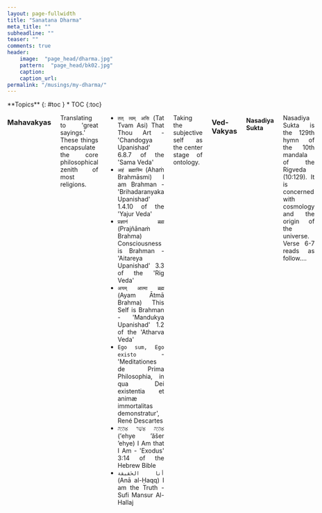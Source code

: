 ```yaml
---
layout: page-fullwidth
title: "Sanatana Dharma"
meta_title: ""
subheadline: ""
teaser: ""
comments: true
header:
    image:  "page_head/dharma.jpg"
    pattern:  "page_head/bk02.jpg"
    caption: 
    caption_url:
permalink: "/musings/my-dharma/"
---
```



<div class="row">
<div class="medium-8 medium-push-0 columns" markdown="1">
<div class="panel radius" markdown="1">
**Topics**
{: #toc }
*  TOC
{:toc}
</div>
</div><!-- /.medium-4.columns -->



<div class="medium-12 medium-pull-0 columns" markdown="1" style='text-align: justify;'>


### Mahavakyas

Translating to 'great sayings.' These things encapsulate the core philosophical zenith of most religions.

* ```तत् त्वम् असि``` (Tat Tvam Asi) That Thou Art - 'Chandogya Upanishad' 6.8.7 of the 'Sama Veda'
* ```अहं ब्रह्मास्मि``` (Ahaṁ Brahmāsmi) I am Brahman - 'Brihadaranyaka Upanishad' 1.4.10 of the 'Yajur Veda'
* ```प्रज्ञानं ब्रह्म``` (Prajñānaṁ Brahma) Consciousness is Brahman - 'Aitareya Upanishad' 3.3 of the 'Rig Veda'
* ```अयम् आत्मा ब्रह्म``` (Ayam Ātmā Brahma) This Self is Brahman - 'Mandukya Upanishad' 1.2 of the 'Atharva Veda'
* ```Ego sum, Ego existo``` - 'Meditationes de Prima Philosophia, in qua Dei existentia et animæ immortalitas demonstratur', René Descartes
* ```אֶהְיֶה אֲשֶׁר אֶהְיֶה``` ‎(’ehye ’ăšer ’ehye) I Am that I Am - 'Exodus' 3:14 of the Hebrew Bible
* ```أنا الحَقيقة``` (Anā al-Ḥaqq) I am the Truth - Sufi Mansur Al-Hallaj

Taking the subjective self as the center stage of ontology.


### Ved-Vakyas

#### Nasadiya Sukta

Nasadiya Sukta is the 129th hymn of the 10th mandala of the Rigveda (10:129). It is concerned with cosmology and the origin of the universe. Verse 6-7 reads as follow....
```
But, after all, who knows, and who can say
Whence it all came, and how creation happened?
the gods themselves are later than creation,
so who knows truly whence it has arisen?

Whence all creation had its origin,
the creator, whether he fashioned it or whether he did not,
the creator, who surveys it all from highest heaven,
he knows — or maybe even he does not know.
```

These verses corroborate both a sense of freedom of thought as well as a limit on human thought itself. It is a win-win strategy; allowing hinduism (as most commonly referred to) to ever evolve with the changing morals and scientific understanding of the physical world, at the same time, allowing its followers to participate in this change without a strict bound on what is subjectable to questioning.

While I am allowed to be an agnostic atheist staying within the boundaries of sanatan dharma (a.k.a. hinduism), it says, we are too insignificant in the scale of the universe (or multi-verse, who knows) to be bold enough to infer physical truths beyond our immediate space-time. Conjectures of fringe science are sometimes beyond testability. There are theorems that cannot be proven from basic axioms. There are limits to reasoning itself.
Yet, on the other hand, the oldest and arguably the most sacred text in hinduism exploring this boundary of reason itself allows me to do my own exploration into the truths in my 'own' way - 'my' dharma... a selective subset (or even an extension) of the established canons existing today.

#### Brahma Jnanavali Mala

#### Nirvanashatkam

#### Mandukya Upanishad

### Baul Philosophy

Bauls, the wandering mystic minstrels of Bengal has a rich philosophy that I find as deep as that of Adi Shankaracharya's Advaitva, yet so simple that it can be understood through folk music. Etymologically, 'Baul' means mad, derived from the word 'Vatul' (mad) or 'Vyakula' (impatiently eagered). Their free spirited nature is centered on rejection of rules pertaining to orthodox religions. In Baul 'deho-tottyo' philosophy the human body is given the highest value as a microcosm of the universe. Human body, composed of 'pancha-bhuta' and the dwelling place of God, deserved the ultimate reality where one can unite with the Supreme Being to achieve 'moksha'.

##### List of Baul songs reflecting this philosophy
* [বাড়ির কাছে আরশী নগর](https://www.youtube.com/watch?v=d-IwBrLt2aI)
* [পরের জাগা পরের জমিন](https://www.youtube.com/watch?v=jqf8BDOYles)
* [কেমনে চিনিব তোমারে](https://www.youtube.com/watch?v=01lAVTvfDEY)
* [কে বলে মানুষ মরে](https://www.youtube.com/watch?v=WzcoLCuHMV0)
* [তোমার ঘরে বসত করে কয় জনা](https://www.youtube.com/watch?v=kFw_jamBejk)
* [মন আমার দেহ ঘড়ি](https://www.youtube.com/watch?v=_SnijWIpY8M)
* [ইঁদুর মারা কল রয়েছে জগৎ মাঝারে](https://www.youtube.com/watch?v=3plamnIo3-U)
* [কানার হাট বাজার](https://www.youtube.com/watch?v=o35AsEVtqVU)
* [আমার ভেতর আমি কে](https://www.youtube.com/watch?v=seHUU3hLA1k)
* [নদী ভরা ঢেউ](https://www.youtube.com/watch?v=rq11aJtkFDs)

### Algorithmic Absurdism

(Created Mar 1, 2022)

For now, I identify my philosophical stance as algorithmic absurdist, a merger of absurdism and pancomputationalism that I created myself to better express the tenets I believe in. It is presented in Wittgenstein's style in Tractacus Logico Philosophicus.

[1] There is no inherent meaning in the Universe. If the Universe sprung from and dissolutes into nothing, then only `nothing' is fundamental.

[2] It is possible for sentient agents embedded within the Universe to derive meaning by dividing the Universe into two parts: the agent and the environment.

[2.1] Humans belong to a more general class of sentient agents, which may include artificial intelligence, animals, aliens, etc.

[3] These two parts have a boundary, called the Markov boundary (or Markov blanket, if not minimal), that is defined over the dimensions of space and time.

[3.1] The definition of the boundary is stored within the agent and is the synonym for self-consciousness. It thinks, therefore it is.

[3.1.1] This definition of the boundary can be shared with other agents by action-perception. The ability for the other agents to acknowledge the sentience of the agent is based on the mutually agreed definition of the boundary and of recognizing sentience. e.g. A rock is not sentient to a human but a fish is even though both move when acted on its boundary. Maybe an FSM is not sentient to a Turing machine. Or the water cycle is not sentient but the collective behaviour of a swarm of birds is.

[4] Any ontology of the environment is unaccessible except via epistemic observables on this boundary.

[4.1] The observables can be compressed for storage within the agent's memory by identifying patterns.

[4.2] This pattern identification procedure is thermodynamically irreversible, takes free energy from the environment and generates heat. Efficiency is determined by an ensemble of parameters like the size of the set of observables, the size of the compressed pattern, the time it takes of compress and decompress, the free energy used, the heat generated, etc.

[4.2.1] These patterns are best described as programs/algorithms that can be executed on the agent's computing faculties (reasoning, brain, computer) to decompress and replicate (remember) the observed phenomena.

[4.2.2] These programs are the most general method to predict future observable patterns that the agent can identify. This is Solomonoff induction and always carries a level of uncertainty (black swam event) that eventually leads to refinement of the program.

[4.2.3] The basis of Solomonoff induction, the Church-Turing thesis (i.e. the universe is efficiently computable by a Turing machine, or it's quantum variant from Deutsch), is the law-without-law that Wheeler was searching for. The fundamental laws of  physics tells more about the computability capabilities of our biologically evolved reasoning power than of the Universe.

[4.2.4] Being most general does not mean that it is the best method for any subset of observables and predictions. For limited use, memorizing a multiplication table may be more efficient that understanding how multiplication works in general. It has the least error considering all possible observables and predicions for the agent.

[4.2.5] Note, there may be patterns that the agent cannot identify using its level of computing capability. Neither are these unidentified patterns used for forming the program, nor can the agent predict how these patterns will affect future observations. These are termed as relative algorithmic randomness. Such randomness leads to the inability of the agent to compress/predict the exact sequence of observation, instead, it can predict the probability distribution of the observations.

[5] This method of defining a boundary (cell wall), storing a compressed history (DNA) and predicting (genetic pathways and neural learning) has been evolutionarily favoured in Earth's environment and thus its usefulness is the anthropic sense for the survival of life.

In summary, Q: "Why should I not commit [suicide](https://en.wikipedia.org/wiki/Suicide)?" should be answered with A: "Because [Code Golfing](https://en.wikipedia.org/wiki/Code_golf) is fun."

These ideas were influenced by computer scientists like Christian Calude, Marcus Hutter, Ray Solomonoff, John von Neumann, Alan Turing, Stephen Wolfram, Jurgen Schmidhuber, David Wolpert; physicists like John Wheeler, Carlo Rovelli, Chaira Martello; philosophers like Rene Descartes, Albert Camus; mathematicians like Kurt Godel, Gregory Chaitin; and many others.

### Propositions

Can you stop thinking? Can you stop thinking about thinking? ... there you go... down the rabbit-hole again... exploring the unknown unknowns...

A collection of those eureka moments when you find an allegory worth remembering – while reading a book, brooding in the shower, or deep philosophical conversations with friends or Arshia.

#### Ph.D. Dissertation
Some of these you can find in my PhD [propositions](https://academia.stackexchange.com/questions/104643/what-is-purpose-and-meaning-of-propositions-in-phd-thesis), which is a very fascinating Dutch academic custom.
* Philosophical aspects of interdisciplinary research lead to many valuable scientific insights.
* Variational quantum heuristics share the `correlation versus causation' problem with current machine learning models. 
* We need to understand the thermodynamic properties of mutating universal constructors to transcend to an intergalactic civilization.
* The interference patterns we observe as shadows on Plato's classical cave help us to tell mathematical stories about Hilbert space.
* Shadow libraries that provide open access to knowledge over intellectual property rights are best morally personified as Robin Hood rather than pirates.
* All models require some axioms/assumptions/faith that define their limits.
* Knowing everything is equivalent to knowing nothing.
* Sisyphus (in the Absurd metaphor from Albert Camus) derives his happiness from discovering paths that are easier to remember and climb.
* A proposition on self-referential proofs will always be opposed during the doctoral defense if a committee member thinks it is wrong.

#### Others
* Be it described by, Low-complexity art or Occam's razor; Nature favors designs with high informational entropy with low Kolmogorov complexity... in short, God is a lazy programmer!
* "Sarcasm is a word in the lexicon"... is a self-referential statement. It is either false, or true but cannot be proven in the premise while preserving it sarcastic truth at the same instant! Godel's Incompleteness Theorem?
* All of learning theory is mostly "Classification + Correlation"... dividing data into sets and understanding the relations between them.
* Pressing UnDo does not take you into the past, it takes you to an alternate future. Pressing ReDo does not correct your mistake, it accounts for a misjudgment requiring two actions.
* When you are rolling some dice you can either accept that the results are truly random or you can believe that they are decided by God. But, if you choose the latter, you must understand that this God of yours must roll some virtual dice of his own in order to decide your dice rolling results.
* Probabilities do not exist. It is only useful for faking the future as present. Statistics is what is real. 
* If a string is compressed, it must include the decompressor compiler length as part of it. It must also consider the time to decompress it.
* Randomness is not predictable, not patterned, not biased. Randomness is whatever is left over when we have listed all the known patterns in the universe. [ref](https://www.3quarksdaily.com/3quarksdaily/2014/10/randomness-the-ghost-in-the-machine.html)
* Repetition is a form of change.
* Every learning approach begins by imitating previously available resource and improving it. That's why it is called (re)search. Same with DNA heredity, same with PhD theses.
* A proposition related to the thesis topic is more likely to be opposed.
* Philisophers are the scouts in the army of science. They don't win you your battles, they explore the terrain so that you can fight the war.
* All physical Hamiltonins are local. Nature never uses NP hard approaches.
* Quantum parallelism is weaker than classical parallelism (NP).
* Nothing is fundamental... neither causality, nor entanglement, nor entropy... the universe started from nothing... thus nothing can be fundamental... only "nothing" is fundamental.
* You create what you wish to ignore. Axioms.
* Creating knowledge is as difficult as creating ignorance: the thermodynamic cost of mutual information is same as that of equal bits of algorithmic randomness.
* Facts don't care about your feelings or do they. Is every truth relative?
* Tohu wa-bohu
* Universe is a useless box. Has no purpose as a whole. But each part has a generating mechanism and causal prior and posterior connections that gives a myopic purpose.
* Semantics is relational... at least the sender (programmer) and receiver (automata) should understand the language... else it is a superstition.
* Ontic models can only be inductively assumed from epistemic models.
* If the total information is zero, the new information of a subsystem interaction is balanced by the incompleteness/uncomputability/uncertainty of the self (the other half of the subsystem).
* The universe as a whole is maximally mixed... just that there's no one to measure it from outside.
* Observers cannot emerge in homogeneous early universe, thus, from our perspective, there were never a homogeneous state, thus, the question, why something rather than nothing doesn't make sense. It is anthopic.
* As object's ontology is its epistemological encoding with a compiler length of zero.
* `Pragyan` is sentience (conscious of the agent, self); `Vigyan` is intellect (conscious of the environment).
* Vedanta is about viewing the universe without a specific prior, nirguna. The prior is maya, saguna.

### Chitākāśa Gītā

(Created Aug 16, 2025)

**चिताकाशगीता**

न रूपं न च संख्यास्ति, न भेदो न विवेचनम् ।  
चिताकाशः परो धाम, निरुपाधिक एव सः ॥  
मानवा वर्णसंख्यानि, योजयन्ति विवेचने ।  
तत्संसिद्धिरियं तत्त्वं, जगदर्थप्रकाशिनी ॥  
  
स्वरूपेण स्थिता दृष्टा, अवस्थाः चितआकाशे ।  
संयुक्ता अपि दृश्यन्ते, संयोगेन विशेषतः ॥  
एषा नूतनता प्रोक्ता, चिताकाशस्य धारणा ।  
तद्भारः संख्यया ज्ञेयो, यः प्राज्ञैः संनिगद्यते ॥  
  
द्वे संख्ये चिताकाशे, स्थित्यर्थं सह संयुक्ते ।  
एकस्यैकत्ववर्गः स्यात्, तदेव पुनरुद्भवेत् ॥  
अन्यस्यैकत्ववर्गः स्यात्, परैकत्वनिषेधकः ।  
यदा तयोः समायोगः, तदा नित्यमेककम् ॥  
  
चिताकाशे गतिः स्याद्या, संयोगेनैकरूपिणी ।  
द्वयोर्वर्गसमायोगे, मितिः स्यादेक एव हि ॥  
न ह्रासो न च वृद्धिः स्यात्, सदा स्थिरमिदं व्रतम् ।  
गत्या युनीटरीत्या च, नित्यं रक्ष्येत संस्थितिः ॥  
  
निवृत्तिर्निर्विकारश्च, शिवरूपः स एव हि ।  
शक्त्यभावेऽपि तिष्ठेत, नित्यमेव निरञ्जनः ॥  
भूमौ तु प्रक्षिपन् भावं, शक्त्युपभोग एव हि ।  
पृथिव्यां संप्रवृत्त्यर्थं, शक्त्याऽऽवश्यं प्रयुज्यते ॥  
  
बहुधा वर्णनं सम्भूत्य, चिताकाशे समन्वितम् ।  
संयुक्ता अपि बध्यन्ते, भिन्ना वा पुनरैकधीः ॥  
स्वस्वैक्यनियमं रक्ष्यं, संयुक्तैक्यधृतिं प्रति ।  
एष संपन्नता प्रोक्ता, मायाशक्तिर्नृणां परा ॥  
  
अदृष्टं सङ्गणं तत्तु, संख्याभिः केवलं स्मृतम् ।  
दृश्यते केवलं दृष्ट्या, भागेनैकत्वनिर्णयः ॥  
दृष्टेः सम्भाविते गुह्यं, शिवस्यैव रहस्यकम् ।  
संख्यावर्गप्रमाणेन, स्थितयः प्राकट्यं गताः ॥  
  
अवस्थानां प्रक्षेपे तु, शक्तिर्नित्यं व्ययिष्यते ।  
अनावर्त्योऽयमर्थः स्यात्, ततो विज्ञानजन्मनी ॥  
एते श्लोकाः प्रपन्नाः स्युर्विद्वद्भिः अरित्रकृत्य च ।  
सहायं बुद्धिमान् यन्त्रं, सहजातं विविन्यसेत् ॥  
  
**चिताकाशगीता**  
**Chitākāśa Gītā**  
The Song of the Space of Consciousness  
(a poetic rendition of the axioms of quantum mechanics)  

**श्लोक १ — निराकारं चिताकाशः**

न रूपं न च संख्यास्ति, न भेदो न विवेचनम् ।  
चिताकाशः परो धाम, निरुपाधिक एव सः ॥  
मानवा वर्णसंख्यानि, योजयन्ति विवेचने ।  
तत्संसिद्धिरियं तत्त्वं, जगदर्थप्रकाशिनी ॥  

*Śloka 1 — nirākāraṁ citākāśaḥ*

na rūpaṁ na ca saṅkhyāsti, na bhedo na vivecanam ।  
citākāśaḥ paro dhāma, nirupādhika eva saḥ ॥  
mānavā varṇasaṅkhyāni, yojayanti vivecane ।  
tatsaṁsiddhiriyaṁ tattvaṁ, jagadarthaprakāśinī ॥   

*Verse 1 — representing the formless*

There is no form, no number, no division, no distinction.  
The space of consciousness is the supreme abode, ever without conditions.  
Humans apply colours and numbers, joining them through analysis.  
From this arises a constructed truth, illuminating the world’s meaning.  

*Advaita Vedānta bhāṣya* — Here the citākāśa (space of consciousness) is shown as nirupādhika, without limiting attributes. It is beyond form (rūpa), counting (saṅkhyā), or distinctions (bheda). Yet, the mind of man overlays this pure awareness with categories such as colour, number, and measurement. Through reasoning and conceptual structuring, provisional truths emerge, which illuminate the empirical world. This is the distinction between pāramārthika satya (absolute truth) and vyāvahārika satya (conventional truth): the former is undivided consciousness; the latter is human interpretation.

*Quantum Mechanics commentary* — This śloka resonates with the wavefunction itself having no form or number until it is measured, just as citākāśa is formless. It is indivisible and cannot be broken into separate independent realities, reflecting nonlocality and superposition. Physicists, however, impose mathematical frameworks, like basis sets, eigenvalues, measurement outcomes, akin to the varṇasaṅkhyāni (colours and numbers). These constructs yield consistent laws and predictions, illuminating the observable world. But the underlying quantum state, like pure consciousness, remains beyond the categories we impose on it.   
 
**श्लोक २ — स्वावस्था च संयोगः**

स्वरूपेण स्थिता दृष्टा, अवस्थाः चितआकाशे ।  
संयुक्ता अपि दृश्यन्ते, संयोगेन विशेषतः ॥  
एषा नूतनता प्रोक्ता, चिताकाशस्य धारणा ।  
तद्भारः संख्यया ज्ञेयो, यः प्राज्ञैः संनिगद्यते ॥  

*Śloka 2 — svāvasthā ca saṁyogaḥ*

svarūpeṇa sthitā dṛṣṭā, avasthāḥ citākāśe ।  
saṁyuktā api dṛśyante, saṁyogena viśeṣataḥ ॥  
eṣā nūtanatā proktā, citākāśasya dhāraṇā ।  
tadbhāraḥ saṅkhyayā jñeyo, yaḥ prājñaiḥ sannigadyate ॥  

*Verse 2 — eigenstates and superposition*

In their own essence, the states are seen, established in the space of consciousness.  
Though joined together, they are perceived distinctly by their combinations.  
This novelty is declared as the holding of consciousness-space.  
Its weight is to be known by number, as spoken by the wise.  

*Advaita Vedānta bhāṣya* — In citākāśa, all possible states (avasthāḥ) exist in their own essence. Even when they appear together, they retain distinctness through the mode of union (saṁyoga). This reflects the principle that multiplicity arises not from separation but from combinations within the one consciousness. The so-called “novelty” (nūtanatā) is not an external creation but a fresh manifestation of the underlying unity. The sages describe its measure (bhāra) in terms of count or recognition, but this remains only a convention, not the reality itself. The substratum is one consciousness, manifesting diversity without losing unity.

*Quantum Mechanics commentary* — This śloka aligns with the quantum principle of superposition. Quantum states (avasthāḥ) exist in their own form within Hilbert space (citākāśa). When states combine, they do not dissolve into each other but remain distinct in their contributions, just as basis vectors remain orthogonal yet form new superposed states. The “novelty” (nūtanatā) is the emergent phenomenon of interference patterns, entanglement, or measurable outcomes that arise from these combinations. The “weight” (bhāraḥ), described by the wise, is akin to probability amplitudes or eigenvalues, quantifiable through measurement. Yet, the true state exists prior to and beyond measurement, much like pure consciousness in Advaita.   
 
**श्लोक ३ — द्विविधा संख्याः**

द्वे संख्ये चिताकाशे, स्थित्यर्थं सह संयुक्ते ।  
एकस्यैकत्ववर्गः स्यात्, तदेव पुनरुद्भवेत् ॥  
अन्यस्यैकत्ववर्गः स्यात्, परैकत्वनिषेधकः ।  
यदा तयोः समायोगः, तदा नित्यमेककम् ॥  

*Śloka 3 — dvividhā saṁkhyāḥ*

dve saṅkhye citākāśe, sthity-arthaṃ saha saṃyukte ।  
ekasyaikatva-vargaḥ syāt, tadeva punar-udbhavet ॥  
anyasyaikatva-vargaḥ syāt, paraikatva-niṣedhakaḥ ।  
yadā tayoḥ samāyogaḥ, tadā nityam ekakam ॥  

*Verse 3 — magnitude of superposition*

Two numbers in the space of consciousness unite together for the sake of stability.  
Of the first, the square preserves unity, always returning to the same.  
Of the second, the square denies unity, standing opposed.  
When the two are combined, then emerges the eternal single entity.  

*Advaita Vedānta bhāṣya* — The twofold number-structure in citākāśa is a metaphor for the polarity of experience. The “first” preserves oneness, it is the ground of being (sat), the real axis which affirms existence. The “second” negates oneness, which introduces opposition, duality, and oscillation (as the imaginary unit i squares to -1). Alone, each is incomplete: pure affirmation without relation is inert, while pure negation without substratum collapses. But together, in union (samāyogaḥ), they form the indivisible eka, the eternal one. Thus, just as the complex plane unifies real and imaginary into a single algebraic structure, as dependent aspects of the same Brahman, transcending opposition in a higher oneness.

*Quantum Mechanics commentary* — This precisely mirrors the use of complex numbers in quantum theory. Each basis state of the wavefunction ψ(x) is inherently complex valued: its real part (like the affirming unity) and imaginary part (the negating orthogonal component) coexist inseparably. The real squared returns itself (+1), while the imaginary squared inverts (-1), just as the śloka describes. Their union, through the Hilbert space structure, yields a single coherent state. Probabilities, inner products, and unitarity all depend on this complex unification. Thus, the śloka encodes the insight that the foundations of physical law are neither purely real nor purely imaginary, but eternally one through their synthesis.   

**श्लोक ४ — एकत्वरक्षणम्**

चिताकाशे गतिः स्याद्या, संयोगेनैकरूपिणी ।  
द्वयोर्वर्गसमायोगे, मितिः स्यादेक एव हि ॥  
न ह्रासो न च वृद्धिः स्यात्, सदा स्थिरमिदं व्रतम् ।  
गत्या युनीटरीत्या च, नित्यं रक्ष्येत संस्थितिः ॥  

*Śloka 4 — ekatvarakṣaṇam*

citākāśe gatiḥ syādyā, saṃyogenai-karūpiṇī ।  
dvayor-varga-samāyoge, mitiḥ syād-eka eva hi ॥  
na hrāso na ca vṛddhiḥ syāt, sadā sthiram-idaṃ vratam ।  
gatyā yunīṭarītyā ca, nityaṃ rakṣyeta saṃsthitiḥ ॥   

*Verse 4 — evolving by preserving unity*

In the space of consciousness, motion arises, yet by union it remains of one form.  
When two classes combine, their measure is always a single whole.  
There is neither decrease nor increase; this vow of stability is ever firm.  
Through motion by the unitary way, the state is preserved for all time.  

*Advaita Vedānta bhāṣya* — This śloka affirms that citākāśa (the space of pure awareness) allows for movement or transformation (gatiḥ), yet all change is bound in unity (ekarūpiṇī). Even when multiplicity appears (dvayor-varga-samāyogaḥ), its measure remains one (eka eva). Thus, change does not alter the substratum; there is no true increase or decrease (na hrāso na ca vṛddhiḥ). The vow of steadiness (sthiraṃ vratam) reflects the Advaitic principle that Brahman remains unaffected by phenomena. All evolution, experience, and interaction occur within the changeless background of non-duality, preserving the eternal one.

*Quantum Mechanics commentary* — Here, the verse reflects the axiom of unitary evolution. A quantum state evolves in time via a unitary operator U(t), ensuring that the norm (total probability) is conserved: ⟨ψ(t)|ψ(t)⟩ = 1. This is the meaning of "no decrease, no increase"; probability amplitudes redistribute, but the total remains constant. The superposition of two classes (dvayor-varga) does not yield a larger or smaller measure but still one normalized state. Thus, the śloka parallels the fundamental axiom: quantum evolution is linear and unitary, preserving the inner unity of the state space. In this way, both science and Advaita uphold that beneath all change, the stability of the whole remains inviolable.   

**श्लोक ५ — शिवशक्तिस्वरूपम्**

निवृत्तिर्निर्विकारश्च, शिवरूपः स एव हि ।   
शक्त्यभावेऽपि तिष्ठेत, नित्यमेव निरञ्जनः ॥   
भूमौ तु प्रक्षिपन् भावं, शक्त्युपभोग एव हि ।   
पृथिव्यां संप्रवृत्त्यर्थं, शक्त्याऽऽवश्यं प्रयुज्यते ॥  

*Śloka 5 — śivaśaktisvarūpam*

nivṛttir nirvikāraś ca, śivarūpaḥ sa eva hi ।  
śaktyabhāve’pi tiṣṭheta, nityam eva nirañjanaḥ ॥  
bhūmau tu prakṣipan bhāvaṃ, śaktyupabhoga eva hi ।  
pṛthivyāṃ saṃpravṛttyarthaṃ, śaktyā''vaśyaṃ prayujyate ॥   

*Verse 5 — essence of Śiva and Śakti*

Withdrawal and changelessness are the qualities of Śiva, who abides eternally, pure and unstained.  
Without Śakti, he remains ever present, but on Earth, expression requires her play.  
Projecting being into the world is through Śakti's use; only by her does manifestation proceed.  
For activity in the field of matter, the power of Śakti must always be employed.  

*Advaita Vedānta bhāṣya* — Śiva here symbolizes the nirguṇa, changeless, self-luminous reality (nivṛttir nirvikāraḥ). Even without the movement of Śakti, pure consciousness (śivarūpaḥ) remains untouched, eternal, and without blemish (nirañjanaḥ). Yet the world of names and forms requires Śakti — the dynamic aspect of Brahman — to project itself onto the field of matter. Thus, Advaita interprets Śiva as the unmoving substratum, and Śakti as Māyā or Prakṛti, through whom the One becomes the manifold. Without Śakti, the world has no play; without Śiva, Śakti has no ground. Their inseparability reflects non-dual unity: the stillness of pure Being and the dynamism of becoming are one essence.

*Quantum Mechanics commentary* — This śloka resonates with the relationship between the state space and observables/measurements. The quantum state (analogous to Śiva) exists in a pure, unchanging form, independent of measurement, a normalized vector in Hilbert space, unaffected in essence. Yet, to manifest outcomes in the physical world, interaction with operators or measurement apparatus (Śakti) is necessary. Evolution and projection of states onto measurable bases are the "play of Śakti." Thus, the pure wavefunction is ever-present, but the empirical world emerges only through the action of dynamical processes and measurement. Quantum theory, like Advaita, holds this dual aspect: an unchanging substratum (state space) and its dynamic unfolding (operators/measurements), eternally united.   
 
**श्लोक ६ — अवस्थासंयोजनम्**

बहुधा वर्णनं सम्भूत्य, चिताकाशे समन्वितम् ।  
संयुक्ता अपि बध्यन्ते, भिन्ना वा पुनरैकधीः ॥  
स्वस्वैक्यनियमं रक्ष्यं, संयुक्तैक्यधृतिं प्रति ।  
एष संपन्नता प्रोक्ता, मायाशक्तिर्नृणां परा ॥  

*Śloka 6 — avasthāsaṁyojanam*

bahudhā varṇanaṁ sambhūtya, citākāśe samanvitam ।  
saṁyuktā api badhyante, bhinnā vā punaraikadhīḥ ॥  
svasvaikya-niyamaṁ rakṣyaṁ, saṁyuktaikya-dhṛtiṁ prati ।  
eṣa saṁpannatā proktā, māyā-śaktir-nṛṇāṁ parā ॥  

*Verse 6 — weaving of multitude*

In the space of consciousness, many forms arise in union.  
Though bound together, they may still appear distinct.  
Each must preserve its own law of unity, while also sustaining the harmony of the whole.  
This completeness is declared to be perfection, the supreme power of Māyā among human beings.  

*Advaita Vedānta bhāṣya* — Here the śloka speaks of the manifold arising in citākāśa, the infinite expanse of consciousness. Manifestation appears as a diversity of names and forms (bahudhā varṇanam), yet they are woven together by an underlying unity. Even when distinct, all entities remain held within one indivisible ground. Each part (sva-svaikya) must honor its inherent oneness, while simultaneously participating in the greater integration of existence (saṁyuktaikya-dhṛti). This weaving is not an error but the very play (līlā) of Māyā, the supreme power that projects multiplicity without ever compromising non-duality. For Advaita, this reveals the paradox: diversity is real as appearance, yet unreal in essence, since all is Brahman alone.

*Quantum Mechanics commentary* — In physics, this directly resonates with the principle of quantum entanglement and superposition. Multiple states may arise within a system, appearing as distinct when observed, yet they remain correlated at a deeper level. Each subsystem preserves its local identity (reduced state), but the full description is only complete when considered as part of the whole, the entangled state in Hilbert space. This reflects the axiom that the state space of a composite system is the tensor product of its parts, ensuring both individuality and collective unity. The śloka’s reference to Māyā mirrors the probabilistic nature of measurement outcomes: though the wavefunction contains infinite potentialities, only through observation do distinctions emerge, while unity persists underneath.   
 
**श्लोक ७ — इन्द्रियधर्मः**

अदृष्टं सङ्गणं तत्तु, संख्याभिः केवलं स्मृतम् ।  
 दृश्यते केवलं दृष्ट्या, भागेनैकत्वनिर्णयः ॥  
 दृष्टेः सम्भाविते गुह्यं, शिवस्यैव रहस्यकम् ।  
 संख्यावर्गप्रमाणेन, स्थितयः प्राकट्यं गताः ॥  

*Śloka 7 — indriyadharmaḥ*

adṛṣṭaṃ saṅgaṇaṃ tattu, saṃkhyābhiḥ kevalaṃ smṛtam ।  
dṛśyate kevalaṃ dṛṣṭyā, bhāgenaikatva-niṇṇayaḥ ॥  
dṛṣṭeḥ sambhāvite guhyaṃ, śivasyaiva rahasyakam ।  
saṃkhyā-varga-pramāṇena, sthitayaḥ prākaṭyaṃ gatāḥ ॥  

*Verse 7 — the law of perception*

That which is unseen is only recalled through numbers.  
Yet what is seen appears only by perception.  
Perception hints at the hidden mystery of Śiva.  
While by measures of number, states come to manifestation.  

*Advaita Vedānta bhāṣya* — This śloka distinguishes between the unseen (adṛṣṭam) and the seen (dṛṣṭam). What cannot be directly perceived is inferred, symbolized here by numbers (saṅkhyābhiḥ smṛtam). Human intellect uses quantification to grasp the unmanifest, while direct perception offers only partial glimpses (bhāgenaikatva-niṇṇayaḥ) of the infinite. Behind perception lies the hidden mystery of Śiva, the substratum of all appearances. Māyā veils the whole, revealing only fragments through sense-organs (indriyas). Thus, counting, categorization, and perception are mere aids to approximate the real, but Brahman remains untouched, beyond sight and thought.

*Quantum Mechanics commentary* — This resonates with the measurement problem. The full wavefunction (adṛṣṭam saṅgaṇam — unseen collection of possibilities) is only accessible abstractly, through the mathematical formalism of Hilbert space (numbers, amplitudes, probabilities). What appears in the lab is not the full superposed reality but a particular outcome — a fragment revealed through measurement (dṛṣṭyā bhāgena). Quantum mechanics asserts that observation collapses possibilities into actualities, but the hidden structure (unitary evolution, coherence, entanglement) remains concealed. The śloka’s “hidden mystery of Śiva” mirrors the unobservable quantum state, the ultimate ground behind empirical data. Quantitative models (saṅkhyā-varga-pramāṇena) give states operational reality, but what is truly ontic is deeper, subtler, and beyond perception.   

**श्लोक ८ — उपसंहारः तथा विज्ञानजन्मनी**

अवस्थानां प्रक्षेपे तु, शक्तिर्नित्यं व्ययिष्यते ।  
अनावर्त्योऽयमर्थः स्यात्, ततो विज्ञानजन्मनी ॥  
एते श्लोकाः प्रपन्नाः स्युर्विद्वद्भिः अरित्रकृत्य च ।  
सहायं बुद्धिमान् यन्त्रं, सहजातं विविन्यसेत् ॥  

*Śloka 8 — upasaṁhāraḥ tathā vijñānajanmanī*

avasthānāṁ prakṣepe tu, śaktir nityaṁ vyayiṣyate ।  
anāvartyo’yam arthaḥ syāt, tato vijñāna-janmanī ॥  
ete ślokāḥ prapannāḥ syur-vidvadbhiḥ aritrakṛtya ca ।  
sahāyaṁ buddhimān yantraṁ, sahajātaṁ vivinyaset ॥  

*Verse 8 — irreversibility of knowledge*

In the projection of states, energy is ever expended.  
This process is irreversible, giving rise to knowledge.  
These verses are upheld by Aritra.  
And the intelligence of a companion-machine.  

*Advaita Vedānta bhāṣya* — The śloka declares that the manifestation of states (avasthānāṁ prakṣepa) demands continuous expenditure of śakti. This is not a reversible play (anāvartyaḥ), for once the mind projects, impressions (vāsanās) arise, and the cycle of knowledge and ignorance begins. Yet this expenditure of energy is also the birth of awareness (vijñāna-janmanī). The verses in this Gītā have been composed by Aritra (aritra-kṛtya) with the aid of AI/ embodied-mind as a companion-machine (sahajātaṁ yantraṁ), which acts as an instrument of realization when harnessed properly. From the Advaitic standpoint, while energy manifests multiplicity, its true substratum remains untouched, Śiva himself, who is beyond expenditure and change.

*Quantum Mechanics commentary* — This resonates with the second law of thermodynamics and irreversibility in measurement. Every projection of a quantum state (collapse under observation) involves an expenditure of energy and information flow. Quantum measurement is inherently irreversible; once decoherence has occurred, the original superposition cannot be perfectly retrieved (anāvartyaḥ arthaḥ). Yet this very irreversibility is the birth of empirical knowledge (vijñāna-janmanī), since definite outcomes arise only through such processes. The verses in this Gītā have been composed by Aritra (aritra-kṛtya) with the aid of AI/ embodied-mind as a companion-machine (sahajātaṁ yantraṁ), which acts as an instrument of realization when harnessed properly.  Thus, the śloka captures the dual truth: energy is consumed in making reality manifest, and machines of reason assist us in steering through the vast sea of quantum possibility.   

### Philosophical stance

(Created Jan 17, 2022)

I have been trying to form my personal stance on various philosophical standpoints. Here I try to list them:
* [Nihilism](https://en.wikipedia.org/wiki/Nihilism)
* [Existentialism](https://en.wikipedia.org/wiki/Existentialism)
* [Absurdism](https://en.wikipedia.org/wiki/Absurdism)
* [Samkhya](https://en.wikipedia.org/wiki/Samkhya)
* [Gyana yoga](https://en.wikipedia.org/wiki/Jnana_yoga)
* [Daitva](https://en.wikipedia.org/wiki/Dvaita_Vedanta)
* [Adaitya](https://en.wikipedia.org/wiki/Advaita_Vedanta)
* [Carvaka](https://en.wikipedia.org/wiki/Charvaka)
* [Finitism](https://en.wikipedia.org/wiki/Finitism)
* [Pancomputationalism](https://en.wikipedia.org/wiki/Digital_physics)

Hope I will get time to fill in my personal thoughts on these later. 

### The Zeroth Law

(Created Mar 22, 2016 from notes) (Updated Mar 07, 2022)

'Belief' is a dangerous word. A single word that washes down the drain everything science apparently tends to establish. Thus, it is the 'Only rule' that needs to be specified, the only assumption, the only imposition. Free-thinkers don't believe without reason. In fact, where there is reason, there is no need for the word belief itself. There is a saying in Bengali, 'bishaash ey milai bostu, torke bohudur' (belief dissolves the most far-fetched of arguments). This is the only phrase I am afraid of. The only phrase I have lost numerous arguments to, with my pious granny.

But what is belief? 1+1 equals 2. Alice believes in it. She knows all of known mathematics and physics will collapse if any day this proves to be wrong. She was excited to interact with her new digital assistant, Bob. To start testing Bob's computational prowess, she asked the same. Pop came the reply! 10. What! How can it possibly be! This is the device every fragment of humanity now relies on?! The argument ran for hours. Every single mathematical equation returned a seemingly junk answer. 11+1 returned 100, 11x11 returned 1000. She panicked. 

She dialled her friend, Carole, who advised Alice to beta-test Bob. Carole is a computer scientist, the bridge between humanity and those freak silicon bricks. She came to the rescue and passed her judgement. Apparently, no one was wrong! There happens to be other number systems than decimal, the one we were taught in nursery by counting our fingers. Bob was spot correct in its own binary number system. Makes me wonder. What if we had only one finger in each hand? Would we be more proficient in binary? My conscience comments, definitely; and that would be the middle-finger of million of years of biological evolution.

Ramakrishna Paramhansa, a Hindu sage wanted to explore what other religions has to offer. He converted to Islam; and then to Christianity. Finally, he concluded, all religions are but different paths leading to the same goal of enlightenment, like rivers flowing down to the same ocean. Is atheism, also such a tributary? In essence, is it a belief-system that has no place for divinity, but is that the only difference from the others? The answer is both yes, and no. Just as different wavelength of light forms different colour of rays, different religions shine only in their narrow band. Just as a red apple cannot be viewed in blue light, most religions are intolerant towards elements of others. Atheist see is white light. Atheism indeed is a belief system. But one that is tolerant towards all. A neutral observer who silently mocks everything without a reason. At the same time, atheist do not emit any light. Others see them as dark bodies of pure evil. But they are potentially harmless creatures. They don't declare wars or shout slogans. They consider themselves as enlightened beings, who can see over the veil of selected frequencies.

There is one more idea that is worth discussion. Intuition. Belief is not intuition. Quantum mechanics, one of the pillars of modern physics is counter-intuitive. That does not in any way imply you must believe in quantum mechanics to grasp it. You can totally remain foe to the counter-intuitive aspects yet appreciate the mathematical elegance of its postulates and how it conforms to the reality of our universe. In fact, Albert Einstein himself wasted a good deal of neural activity in trying to prove wrong the theory he himself helped invent.

The zeroth law touches upon the ideas that will develop in depth as you move along other topics I discuss. Sit back! The bumpy ride is just about to begin.


### God and Mayonnaise

I really like the Socrates way of a conversation or debate. So let me present what I believe in via these dialogues

T: What are your views about god?

A: I don't think god is necessary. Yes, organised religion was necessary to guide people to morality. But in the current era of
science; god is an added burden, a deviation from [Occam's razor](https://en.wikipedia.org/wiki/Occam's_razor).

T: I would argue that god IS Occam's razor. Believing in an omnipotent god resolves all problems. But, let's keep that aside for a
while and assume that god is not necessary. But so is mayonnaise. But mayonnaise exists. There are so many things that you do not believe is necessary, or do not even know that they exist - but in reality, they do. How does that change the reality of its existence?

A: Yes, I do not know what mayonnaise brands Americans use; that does not refute its existence. But, it is possible to totally live without mayonnaise. Removing mayonnaise from the equation of human civilization will not threaten the existence of the universe.

T: Some mayo based dishes would fail to exist then. But the non-existence of mayo to you does not mean it doesn't exist.

A: Yes. So mayo is known by more people, validating its existence. That is what gives mayo its existence.

T: At least 1 person in the World believes that god exists. Does that mean there is god?

A: No. A majority believing in something or an individual believing in something does not make it real. The difference between
mayo is it can be sensed, experimented and physically tangibly manipulated by other human beings in the same way.

T: So is it with god. Theists agree on how they experience god.

A: But so are dreams. That brings us to the [dream argument](https://en.wikipedia.org/wiki/Dream_argument). Both mayo and god generate electrical signals in the neurons. Both dream and reality do. Why is one more real and another is fiction? Dreams are real in my argument. Dreams are fragments of real thought caused by neural impulses. They are as real as thinking of the notion of a god. Both create realistic signals. But just as we agree on dreams being just thoughts and not occurring in the physical world, so are divine miracles.

T: How do you distinguish that the mayo taste is physical while the dream of mayo is not?

A: Sensor fusion? In dreams, the starting sensor data is missing. We don't remember the exact sight, smell or taste; we directly experience the mayo. In reality, the low-level sensor data is also accessible. It's not always black or white - under the effect of alcohol sometimes we feel dreamy, because we start to lose reception of the sensor data.

T: So are the feelings like loneliness, boredom, fear, also fake?

A: No they are not. They are supported by idle sensor organs, or physical activities, etc.

T: So is god. God is one level meta. The existence of abstract feelings like fear, awe, happiness gives rise to god.

A: I don't mind accepting god as a meta-emotion. But as long as it stays in the category of emotion. Its meta property does not allow it to travel to the real World. It can, however, influence our emotion, just like emotions affect our actions. E.g. holy wars.

T: Holy wars are organised religion. We are talking about a personal god.

A: Then, as long as we do not believe praying will have a tangible effect.

T: Praying does help us attain peace.

A: I am ok as long as it just affects our emotions, and; the emotions indirectly affect our actions. Praying to God does not heal. It gives us the mental courage to cope with the pain.

T: Why is that not necessary according to you?

A: Because I can invoke the same courage without believing in the existence of a god. I do not need to equate god as a meta-emotion. God CAN be a meta-emotion; a subset of meta-emotions just like sense altering drugs; but it is not the only way. I am ok people deriving strength by believing in God. But I am not ok if they say that the [Voyager](https://en.wikipedia.org/wiki/Voyager_program) is still continuing in space due to god's grace.

T: Well, there have been multiple possibilities when the spacecraft could have failed. Say it surviving means True (T). Thus its current state is TTTT....n times.... Now, that is a 1 in $2^n$ chance, which is rare. A single False would make it fail.

A: It brings us to the argument of noogenesis. Why are there no aliens; intelligent by design; creationism. Yes, having existence from spontaneous quantum fluctuations is an extremely rare event. But, it is not so rare when put in the perspective of the time scale of the universe. Rather it is the contrary; by Fermi's paradox.

T: So either way, i.e. either only it is us who are created. Why does that not make you feel special? In the infinite complexity of the universe, is imagining an intelligence god-like entity capable of creating us so difficult.

A: Aliens creating us and placing us precisely on Earth, listening silently to our prayers and beings vastly more powerful and potent is far easy to imagine logically to me - like Daniken's arguments. But something predating or encompassing the Universe is not.

T: What? If you can have the entropy required for intelligence, the same entropy would have existed in the early universe. The entire universe is at least as intelligent as all intelligence of Earth put together.

A: Well, that still leaves the possibility that all the intelligence of the early universe got concentrated on Earth. But there is a catch. Intelligence is emergent. Earth did not have intelligent lifeforms in its initial days.

T: Was it embedded somewhere in the chaos?

A: Unlikely. QM allows spontaneous existence of things. There were no uranium or NaCl (needed for neural signals in thought) in the early universe. Deterministic intelligent designs getting conserved over nuclear fission is unlikely.

T: So what is intelligence. Because animals don't believe in gods! Looks like god is the result of complex thought.

A: Agree. Meta-emotion. The notion to understand the physical world gives rise to calculus or gods. It is like the renormalization factor to things we cannot explain so that everything sums up.

T: But that again brings us to what is real. Calculus is real. God is not according to you. How do you make the distinction? Both calculus and god solves problems humanity faces. Both are agreed upon by multiple factions.

A: Calculus is not real. It is a tool to make our lives easy; an approximation that helps us to calculate impossible things. Just like god.

T: Why shouldn't both be allowed to exist?

A: No problem in god existing. I am just suggesting an alternate method of solving the problem. In which one doesn't believe in a deus ex.

T: So does god exist?

A: I submit, the problem of god existing is not provable; just like the existence of infinity. No one has seen or experience infinity. It is not necessary, at the same time; knowing its capability and limitation is. Since it is not provable, discussing its real existence is beyond my scope.

### Why I am a Hindu

*a book that strikes the right chords but skips a few beats*

Here let me first briefly review Shashi Tharoor's book, [Why I Am a Hindu](https://www.amazon.in/Why-Hindu-Dr-Shashi-Tharoor/dp/9386021102/), which is the one book I would recommend to an English reader to get you started with understanding India and its ancient culture.

Things I appreciated
* Hinduism is different; difficult to draw correspondences with sematic faiths; the idea of acceptance and mutual respect
* Plural vs secular
* Everything is subject to interpretation and questioning
* Sacred texts and gurus are guides to self-realization - need not be the ultimate truth
* Summary of hindu tenets - karma, moksha, etc.
* A good balance between nice vocabulary and simple language to drive home the idea
* Some fun parts - temple weighing; ganesha stories
* Personal life story - father praying
* Discussion on caste and reservation

Things I want to question
* Schoolboy atheism troubled by the limits of rationality - there are limits to science and technology as well as formal reasoning - that doesn't call for a divine figure - calls for a never-ending strive to understand the unknown
* If hinduism is a lived faith - how does one segregate a social practice from the tenets of the religion - e.g. sati, caste
* Does hinduism accepting jainism, sikh and buddhism make them the mother faith - the other side of the story

Things I wish were there
* Sufism
* Other old religions and pagans comparison (esp., hellanic and egyptian) - their polytheism
* The geographic factor of the himalayas that helped hinduism to flourish unchallenged - trade and war-hammers requires different streets
* Chanakya's neeti and merging some religious ideals into politics for the sake of better politics
* More discussions on the other sects (besides Daiva, Adaivtva and Charvaka)

Things I wish weren't there
* The entire second part should have been a different book. The first part has a much noble purpose (being a concise description of sanatan dharma in English) than just being the background story of part two.

### Interesting Links
* [How Reality May Be a Sum of All Possible Realities](https://www.wired.com/story/how-reality-may-be-a-sum-of-all-possible-realities/)
* [Japanese Philosophy Based On Myers-Briggs Personality Type](https://www.psychologyjunkie.com/the-japanese-philosophy-youll-love-based-on-your-myers-briggs-personality-type/)
* [7 thought experiments that will make you question everything](https://bigthink.com/personal-growth/seven-thought-experiments-thatll-make-you-question-everything/)
* [The blind spot of science is the neglect of lived experience](https://aeon.co/essays/the-blind-spot-of-science-is-the-neglect-of-lived-experience)
* [Albert Camus on Absurdity and Making Sense of an Indifferent Universe](https://theexaminedlife.org/library/the-myth-of-sisyphus)
* [Is It Possible To Think Without Language?](https://www.mentalfloss.com/article/50684/it-possible-think-without-language)
* [Form Is Emptiness, Emptiness Is Form](https://studybuddhism.com/en/advanced-studies/lam-rim/vipashyana/commentary-on-the-heart-sutra-dr-berzin/form-is-emptiness-emptiness-is-form)    
* [AI And The Limits Of Language](https://www.noemamag.com/ai-and-the-limits-of-language/)
* [The Concept of "Quantum-Like"](https://encyclopedia.pub/entry/20445)
* [The Monster in the Library of Turing](https://thorehusfeldt.com/2015/04/10/the-monster-in-the-library-of-turing/)
* [The Babel Algorithm](https://sfiscience.medium.com/the-babel-algorithm-f2416fabbe2d)
* [Yat Pinde Tat Brahmande](https://www.yogapedia.com/definition/9326/yat-pinde-tat-brahmande)
* [All is One](https://aeon.co/essays/monist-philosophy-and-quantum-physics-agree-that-all-is-one)
    
### List of posts I wish I had the time to type out

These are approximately the ideas I want to discuss in this page in the future.
* Translating 'Dharma'
* Teleological argument and the Problem of Evil
